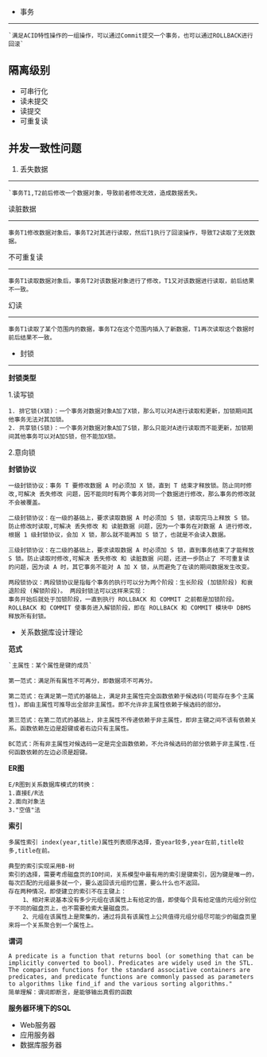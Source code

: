 - 事务
-----  

	`满足ACID特性操作的一组操作，可以通过Commit提交一个事务，也可以通过ROLLBACK进行回滚`

**隔离级别**
---
- 可串行化
- 读未提交
- 读提交
- 可重复读

**并发一致性问题**
-------------

1. 丢失数据  

---
    `事务T1,T2前后修改一个数据对象，导致前者修改无效，造成数据丢失。

读脏数据

---
	事务T1修改数据对象后，事务T2对其进行读取，然后T1执行了回滚操作，导致T2读取了无效数据。
 
不可重复读

---
	事务T1读取数据对象后，事务T2对该数据对象进行了修改，T1又对该数据进行读取，前后结果不一致。

幻读

---
	事务T1读取了某个范围内的数据，事务T2在这个范围内插入了新数据，T1再次读取这个数据时前后结果不一致。

- 封锁
---

**封锁类型**  

1.读写锁

	1. 排它锁(X锁)：一个事务对数据对象A加了X锁，那么可以对A进行读取和更新，加锁期间其他事务无法对其加锁。
	2. 共享锁(S锁)：一个事务对数据对象A加了S锁，那么只能对A进行读取而不能更新，加锁期间其他事务可以对A加S锁，但不能加X锁。

2.意向锁


**封锁协议**
  

	一级封锁协议：事务 T 要修改数据 A 时必须加 X 锁，直到 T 结束才释放锁。防止同时修改,可解决 丢失修改 问题，因不能同时有两个事务对同一个数据进行修改，那么事务的修改就不会被覆盖。

	二级封锁协议：在一级的基础上，要求读取数据 A 时必须加 S 锁，读取完马上释放 S 锁。防止修改时读取,可解决 丢失修改 和 读脏数据 问题，因为一个事务在对数据 A 进行修改，根据 1 级封锁协议，会加 X 锁，那么就不能再加 S 锁了，也就是不会读入数据。

	三级封锁协议：在二级的基础上，要求读取数据 A 时必须加 S 锁，直到事务结束了才能释放 S 锁。防止读取时修改,可解决 丢失修改 和 读脏数据 问题，还进一步防止了 不可重复读 的问题，因为读 A 时，其它事务不能对 A 加 X 锁，从而避免了在读的期间数据发生改变。
	
	两段锁协议：两段锁协议是指每个事务的执行可以分为两个阶段：生长阶段 (加锁阶段) 和衰退阶段 (解锁阶段)。 两段封锁法可以这样来实现：
	事务开始后就处于加锁阶段，一直到执行 ROLLBACK 和 COMMIT 之前都是加锁阶段。 ROLLBACK 和 COMMIT 使事务进入解锁阶段，即在 ROLLBACK 和 COMMIT 模块中 DBMS 释放所有封锁。
- 关系数据库设计理论  

**范式**
	
	`主属性：某个属性是键的成员`
	
	第一范式：满足所有属性不可再分，即数据项不可再分。

	第二范式：在满足第一范式的基础上，满足非主属性完全函数依赖于候选码(可能存在多个主属性)。即由主属性可推导出全部非主属性。即不允许非主属性依赖于候选码的部分。

	第三范式：在第二范式的基础上，非主属性不传递依赖于非主属性，即非主键之间不该有依赖关系。函数依赖左边是超键或者右边只有主属性。

	BC范式：所有非主属性对候选码一定是完全函数依赖，不允许候选码的部分依赖于非主属性.任何函数依赖的左边必须是超键。
	
**ER图**

	E/R图到关系数据库模式的转换：
	1.直接E/R法
	2.面向对象法
	3."空值"法


**索引**

	多属性索引 index(year,title)属性列表顺序选择，查year较多,year在前,title较多,title在前。

	典型的索引实现采用B-树
	索引的选择，需要考虑磁盘页的IO时间，关系模型中最有用的索引是键索引，因为键是唯一的，每次匹配的元组最多就一个，要么返回该元组的位置，要么什么也不返回。
	存在两种情况，即使建立的索引不在主键上：
		1、相对来说基本没有多少元组在该属性上有给定的值，即使每个具有给定值的元组分别位于不同的磁盘页上，也不需要检索大量磁盘页。
		2、元组在该属性上是聚集的，通过将具有该属性上公共值得元组分组尽可能少的磁盘页里来将一个关系聚合到一个属性上。
**谓词**

	A predicate is a function that returns bool (or something that can be 
	implicitly converted to bool). Predicates are widely used in the STL. 
	The comparison functions for the standard associative containers are predicates, and predicate functions are commonly passed as parameters 
	to algorithms like find_if and the various sorting algorithms."
	简单理解：谓词即断言，是能够输出真假的函数

**服务器环境下的SQL**

+ Web服务器
+ 应用服务器
+ 数据库服务器

